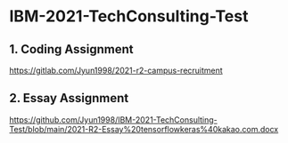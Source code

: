 # IBM-2021-TechConsulting-Test

## 1. Coding Assignment
https://gitlab.com/Jyun1998/2021-r2-campus-recruitment

## 2. Essay Assignment
https://github.com/Jyun1998/IBM-2021-TechConsulting-Test/blob/main/2021-R2-Essay%20tensorflowkeras%40kakao.com.docx
